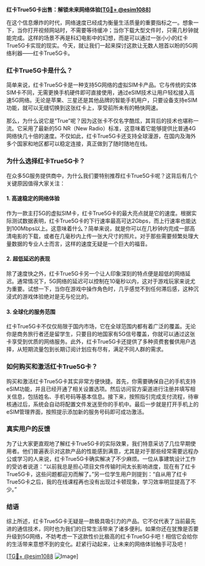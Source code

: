 **红卡True5G卡出售：解锁未来网络体验[[TG💪+ @esim1088](https://t.me/s/esim1088)]**

在这个信息爆炸的时代，网络速度已经成为衡量生活质量的重要指标之一。想象一下，当你打开视频网站时，不需要等待缓冲；当你下载大型文件时，只需几秒钟就能完成。这样的场景不再是科幻电影中的幻想，而是可以通过一张小小的红卡True5G卡实现的现实。今天，就让我们一起来探讨这款让无数人翘首以盼的5G网络利器——红卡True5G卡。

### 红卡True5G卡是什么？

简单来说，红卡True5G卡是一种支持5G网络的虚拟SIM卡产品。它与传统的实体SIM卡不同，无需更换手机硬件即可直接使用，通过eSIM技术让用户轻松接入高速5G网络。无论是苹果、三星还是其他品牌的智能手机用户，只要设备支持eSIM功能，就可以无缝切换到这张红卡上，享受前所未有的畅快网速。

那么，为什么说它是“True”呢？因为这张卡不仅名字酷炫，其背后的技术也堪称一流。它采用了最新的5G NR（New Radio）标准，这意味着它能够提供比普通4G网络快几十倍的速度。不仅如此，红卡True5G卡还支持全球漫游，在国内及海外多个国家和地区都可以稳定连接，真正做到了随时随地在线。

### 为什么选择红卡True5G卡？

在众多5G服务提供商中，为什么我们要特别推荐红卡True5G卡呢？这背后有几个关键原因值得大家关注：

#### 1. 高速稳定的网络体验

作为一款主打5G的虚拟SIM卡，红卡True5G卡的最大亮点就是它的速度。根据实际测试数据表明，红卡True5G卡的下行速率最高可达2Gbps，而上行速率也能达到100Mbps以上。这意味着什么？简单来说，就是你可以在几秒钟内完成一部高清电影的下载，或者在几毫秒内上传一张大尺寸的照片。对于那些需要频繁处理大量数据的专业人士而言，这样的速度无疑是一个巨大的福音。

#### 2. 超低延迟的表现

除了速度快之外，红卡True5G卡另一个让人印象深刻的特点便是超低的网络延迟。通常情况下，5G网络的延迟可以控制在10毫秒以内，这对于游戏玩家来说尤为重要。试想一下，当你在游戏中操作角色时，几乎感觉不到任何滞后感，这种沉浸式的游戏体验绝对是无与伦比的。

#### 3. 全球化的服务范围

红卡True5G卡不仅仅局限于国内市场，它在全球范围内都有着广泛的覆盖。无论你是商务旅行者还是留学生，只要目的地国家有5G信号覆盖，你就可以通过这张卡享受到优质的网络服务。此外，红卡True5G卡还提供了多种资费套餐供用户选择，从短期流量包到长期订阅计划应有尽有，满足不同人群的需求。

### 如何购买和激活红卡True5G卡？

购买和激活红卡True5G卡其实非常方便快捷。首先，你需要确保自己的手机支持eSIM功能，并且已经开通了相关设置选项。然后访问官方渠道进行注册并填写相关信息，包括姓名、手机号码等基本信息。接下来，按照指引完成支付流程，待审核通过后，系统会自动将配置文件发送至你的手机中。最后一步就是打开手机上的eSIM管理界面，按照提示添加新的服务号码即可成功激活。

### 真实用户的反馈

为了让大家更直观地了解红卡True5G卡的实际效果，我们特意采访了几位早期使用者。他们普遍表示对这款产品的性能感到满意，尤其是对于那些经常需要远程办公或学习的人来说，红卡True5G卡确实解决了不少麻烦。一位从事建筑设计工作的受访者说道：“以前我总是担心项目文件传输时间太长影响进度，现在有了红卡True5G卡，这些问题都迎刃而解了。”另一位学生用户则提到：“自从用了红卡True5G卡之后，我的在线课程再也没有出现过卡顿现象，学习效率明显提高了不少。”

### 结语

综上所述，红卡True5G卡无疑是一款极具吸引力的产品。它不仅代表了当前最先进的通信技术，同时也为我们的日常生活带来了诸多便利。如果你还在犹豫是否要升级到5G网络，不妨考虑一下这款性价比极高的红卡True5G卡吧！相信它会给你的生活带来意想不到的变化。赶紧行动起来，让未来的网络体验触手可及吧！

[[TG💪+ @esim1088](https://t.me/s/esim1088) ![Image](https://i.postimg.cc/4NQfJmqS/Snipaste-2025-05-13-00-14-12.png)]